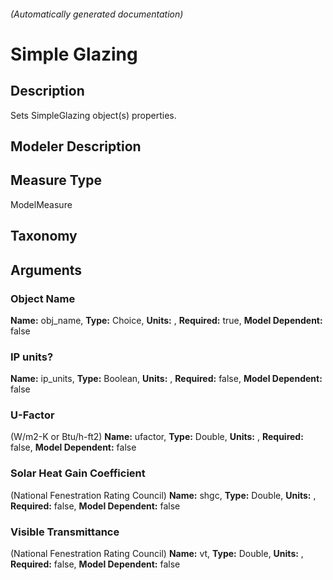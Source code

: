 

###### (Automatically generated documentation)

# Simple Glazing

## Description
Sets SimpleGlazing object(s) properties.

## Modeler Description


## Measure Type
ModelMeasure

## Taxonomy


## Arguments


### Object Name

**Name:** obj_name,
**Type:** Choice,
**Units:** ,
**Required:** true,
**Model Dependent:** false

### IP units?

**Name:** ip_units,
**Type:** Boolean,
**Units:** ,
**Required:** false,
**Model Dependent:** false

### U-Factor
(W/m2-K or Btu/h-ft2)
**Name:** ufactor,
**Type:** Double,
**Units:** ,
**Required:** false,
**Model Dependent:** false

### Solar Heat Gain Coefficient
(National Fenestration Rating Council)
**Name:** shgc,
**Type:** Double,
**Units:** ,
**Required:** false,
**Model Dependent:** false

### Visible Transmittance
(National Fenestration Rating Council)
**Name:** vt,
**Type:** Double,
**Units:** ,
**Required:** false,
**Model Dependent:** false




